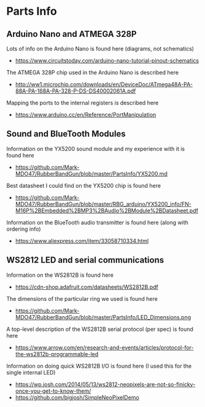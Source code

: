 # Parts Info

## Arduino Nano and ATMEGA 328P
Lots of info on the Arduino Nano is found here (diagrams, not schematics)
* https://www.circuitstoday.com/arduino-nano-tutorial-pinout-schematics

The ATMEGA 328P chip used in the Arduino Nano is described here
* http://ww1.microchip.com/downloads/en/DeviceDoc/ATmega48A-PA-88A-PA-168A-PA-328-P-DS-DS40002061A.pdf

Mapping the ports to the internal registers is described here
* https://www.arduino.cc/en/Reference/PortManipulation

## Sound and BlueTooth Modules
Information on the YX5200 sound module and my experience with it is found here
* https://github.com/Mark-MDO47/RubberBandGun/blob/master/PartsInfo/YX5200.md

Best datasheet I could find on the YX5200 chip is found here
* https://github.com/Mark-MDO47/RubberBandGun/blob/master/RBG_arduino/YX5200_info/FN-M16P%2BEmbedded%2BMP3%2BAudio%2BModule%2BDatasheet.pdf

Information on the BlueTooth audio transmitter is found here (along with ordering info)
* https://www.aliexpress.com/item/33058710334.html

## WS2812 LED and serial communications
Information on the WS2812B is found here
* https://cdn-shop.adafruit.com/datasheets/WS2812B.pdf

The dimensions of the particular ring we used is found here
* https://github.com/Mark-MDO47/RubberBandGun/blob/master/PartsInfo/LED_Dimensions.png

A top-level description of the WS2812B serial protocol (per spec) is found here
* https://www.arrow.com/en/research-and-events/articles/protocol-for-the-ws2812b-programmable-led

Information on doing quick WS2812B I/O is found here (I used this for the single internal LED)
* https://wp.josh.com/2014/05/13/ws2812-neopixels-are-not-so-finicky-once-you-get-to-know-them/
* https://github.com/bigjosh/SimpleNeoPixelDemo
